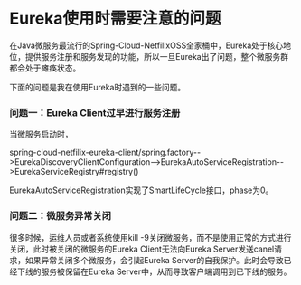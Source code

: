 # Eureka使用时需要注意的问题

在Java微服务最流行的Spring-Cloud-NetfilixOSS全家桶中，Eureka处于核心地位，提供服务注册和服务发现的功能，所以一旦Eureka出了问题，整个微服务群都会处于瘫痪状态。

下面的问题是我在使用Eureka时遇到的一些问题。

### 问题一：Eureka Client过早进行服务注册

当微服务启动时，

spring-cloud-netfilix-eureka-client/spring.factory--&gt;EurekaDiscoveryClientConfiguration--&gt;EurekaAutoServiceRegistration--&gt;EurekaServiceRegistry\#registry\(\)

EurekaAutoServiceRegistration实现了SmartLifeCycle接口，phase为0。



### 问题二：微服务异常关闭

很多时候，运维人员或者系统使用kill -9关闭微服务，而不是使用正常的方式进行关闭，此时被关闭的微服务的Eureka Client无法向Eureka Server发送canel请求，如果异常关闭多个微服务，会引起Eureka Server的自我保护。此时会导致已经下线的服务被保留在Eureka Server中，从而导致客户端调用到已下线的服务。

